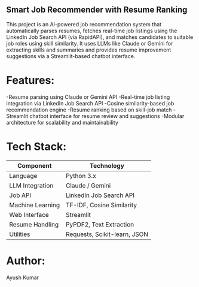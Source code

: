 ## Smart Job Recommender with Resume Ranking
This project is an AI-powered job recommendation system that automatically parses resumes, fetches real-time job listings using the LinkedIn Job Search API (via RapidAPI), and matches candidates to suitable job roles using skill similarity. It uses LLMs like Claude or Gemini for extracting skills and summaries and provides resume improvement suggestions via a Streamlit-based chatbot interface.


# Features:

-Resume parsing using Claude or Gemini API
-Real-time job listing integration via LinkedIn Job Search API
-Cosine similarity-based job recommendation engine
-Resume ranking based on skill-job match
-Streamlit chatbot interface for resume review and suggestions
-Modular architecture for scalability and maintainability


# Tech Stack:

| Component        | Technology                   |
| ---------------- | ---------------------------- |
| Language         | Python 3.x                   |
| LLM Integration  | Claude / Gemini              |
| Job API          | LinkedIn Job Search API      |
| Machine Learning | TF-IDF, Cosine Similarity    |
| Web Interface    | Streamlit                    |
| Resume Handling  | PyPDF2, Text Extraction      |
| Utilities        | Requests, Scikit-learn, JSON |


# Author:
 Ayush Kumar